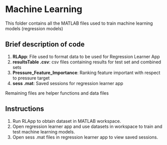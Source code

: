 # Machine Learning
This folder contains all the MATLAB files used to train machine learning models (regression models)

## Brief description of code
1. **RLApp**: File used to format data to be used for Regression Learner App
2. **resultsTable .csv**: csv files containing results for test set and combined sets
3. **Pressure_Feature_Importance**: Ranking feature important with respect to pressure target
4. **sess .mat**: Saved sessions for regression learner app

Remaining files are helper functions and data files

## Instructions
1. Run RLApp to obtain dataset in MATLAB workspace.
2. Open regression learner app and use datasets in workspace to train and test machine learning models.
3. Open sess .mat files in regression learner app to view saved sessions.
